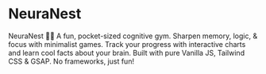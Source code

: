 # NeuraNest
NeuraNest 🧠✨ A fun, pocket-sized cognitive gym. Sharpen memory, logic, &amp; focus with minimalist games. Track your progress with interactive charts and learn cool facts about your brain. Built with pure Vanilla JS, Tailwind CSS &amp; GSAP. No frameworks, just fun!
